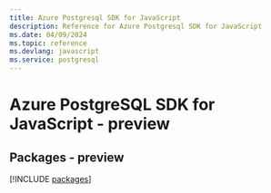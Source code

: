```yaml
---
title: Azure Postgresql SDK for JavaScript
description: Reference for Azure Postgresql SDK for JavaScript
ms.date: 04/09/2024
ms.topic: reference
ms.devlang: javascript
ms.service: postgresql
---
```

# Azure PostgreSQL SDK for JavaScript - preview
## Packages - preview
[!INCLUDE [packages](postgresql-index.md)]